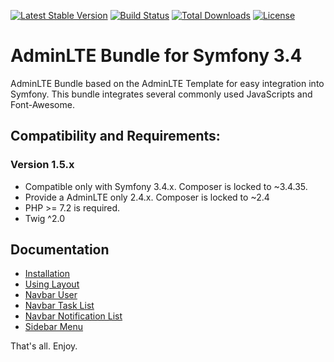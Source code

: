 [![Latest Stable Version](https://poser.pugx.org/sbs/symfony-adminlte-bundle/v/stable)](https://packagist.org/packages/sbs/symfony-adminlte-bundle)
[![Build Status](https://travis-ci.com/koftikes/symfony-adminlte-bundle.svg?branch=master)](https://travis-ci.com/koftikes/symfony-adminlte-bundle)
[![Total Downloads](https://poser.pugx.org/sbs/symfony-adminlte-bundle/downloads)](https://packagist.org/packages/sbs/symfony-adminlte-bundle)
[![License](https://poser.pugx.org/sbs/symfony-adminlte-bundle/license)](LICENSE)

# AdminLTE Bundle for Symfony 3.4

AdminLTE Bundle based on the AdminLTE Template for easy integration into Symfony. This bundle integrates several commonly used JavaScripts and Font-Awesome.

## Compatibility and Requirements:

### Version 1.5.x
- Compatible only with Symfony 3.4.x. Composer is locked to ~3.4.35.
- Provide a AdminLTE only 2.4.x. Composer is locked to ~2.4
- PHP >= 7.2 is required.
- Twig ^2.0

## Documentation

* [Installation](src/Resources/docs/installation.md)
* [Using Layout](src/Resources/docs/layout.md)
* [Navbar User](src/Resources/docs/navbar_user.md)
* [Navbar Task List](src/Resources/docs/navbar_task_list.md)
* [Navbar Notification List](src/Resources/docs/navbar_notification_list.md)
* [Sidebar Menu](src/Resources/docs/sidebar_menu.md)

That's all. Enjoy.
